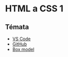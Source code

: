 # HTML a CSS 1

## Témata

- [VS Code](vscode.md)
- [GitHub](github.md)
- [Box model](box-model.md)
